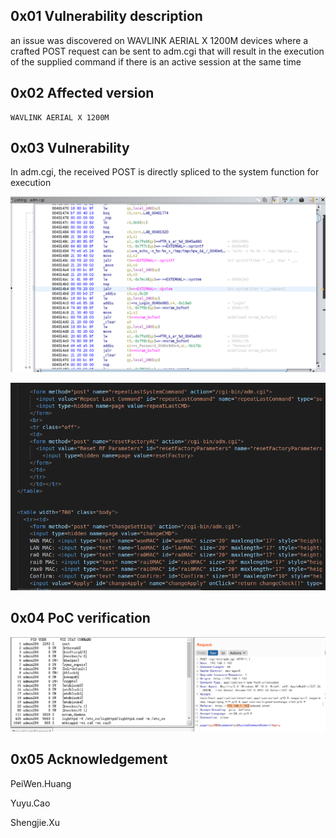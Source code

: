 ## 0x01 Vulnerability description

an issue was discovered on WAVLINK AERIAL X 1200M devices where a crafted POST request can be sent to adm.cgi that will result in the execution of the supplied command if there is an active session at the same time

## 0x02 Affected version

```
WAVLINK AERIAL X 1200M
```

## 0x03 Vulnerability

In adm.cgi, the received POST is directly spliced to the system function for execution

![image-20220520115840075](https://github.com/pghuanghui/CVE_Request/raw/main/AERIAL%20X%201200_Command%20Execution%20Vulnerability.assets/image-20220520115840075.png)

![image-20220520115621788](https://github.com/pghuanghui/CVE_Request/raw/main/AERIAL%20X%201200_Command%20Execution%20Vulnerability.assets/image-20220520115621788.png)

## 0x04 PoC verification

![image-20220520145232190](https://github.com/pghuanghui/CVE_Request/raw/main/AERIAL%20X%201200_Command%20Execution%20Vulnerability.assets/image-20220520145232190.png)

## 0x05 Acknowledgement

PeiWen.Huang

Yuyu.Cao

Shengjie.Xu
